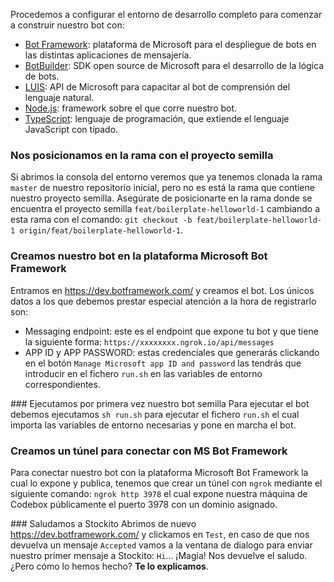 Procedemos a configurar el entorno de desarrollo completo para comenzar a construir nuestro bot con:
- [Bot Framework](https://dev.botframework.com/): plataforma de Microsoft para el despliegue de bots en las distintas aplicaciones de mensajería.
- [BotBuilder](https://github.com/Microsoft/BotBuilder): SDK open source de Microsoft para el desarrollo de la lógica de bots.
- [LUIS](https://www.luis.ai/home/index): API de Microsoft para capacitar al bot de comprensión del lenguaje natural.
- [Node.js](https://nodejs.org/es/): framework sobre el que corre nuestro bot.
- [TypeScript](https://www.typescriptlang.org/): lenguaje de programación, que extiende el lenguaje JavaScript con tipado.

### Nos posicionamos en la rama con el proyecto semilla
Si abrimos la consola del entorno veremos que ya tenemos clonada la rama `master` de nuestro repositorio inicial, pero no es está la rama que contiene nuestro proyecto semilla.
Asegúrate de posicionarte en la rama donde se encuentra el proyecto semilla `feat/boilerplate-helloworld-1` cambiando a esta rama con el comando: `git checkout -b feat/boilerplate-helloworld-1 origin/feat/boilerplate-helloworld-1`.

### Creamos nuestro bot en la plataforma Microsoft Bot Framework
Entramos en https://dev.botframework.com/ y creamos el bot.
Los únicos datos a los que debemos prestar especial atención a la hora de registrarlo son:
- Messaging endpoint: este es el endpoint que expone tu bot y que tiene la siguiente forma: `https://xxxxxxxx.ngrok.io/api/messages`
- APP ID y APP PASSWORD: estas credenciales que generarás clickando en el botón `Manage Microsoft app ID and password` las tendrás que introducir en el fichero `run.sh` en las variables de entorno correspondientes.

### Ejecutamos por primera vez nuestro bot semilla
Para ejecutar el bot debemos ejecutamos `sh run.sh` para ejecutar el fichero `run.sh` el cual importa las variables de entorno necesarias y pone en marcha el bot.

### Creamos un túnel para conectar con MS Bot Framework
Para conectar nuestro bot con la plataforma Microsoft Bot Framework la cual lo expone y publica, tenemos que crear un túnel con `ngrok` mediante el siguiente comando:
`ngrok http 3978` el cual expone nuestra máquina de Codebox públicamente el puerto 3978 con un dominio asignado.

### Saludamos a Stockito
Abrimos de nuevo https://dev.botframework.com/ y clickamos en `Test`, en caso de que nos devuelva un mensaje `Accepted` vamos a la ventana de dialogo para enviar nuestro primer mensaje a Stockito: `Hi`... ¡Magia! Nos devuelve el saludo. ¿Pero cómo lo hemos hecho? **Te lo explicamos**.
